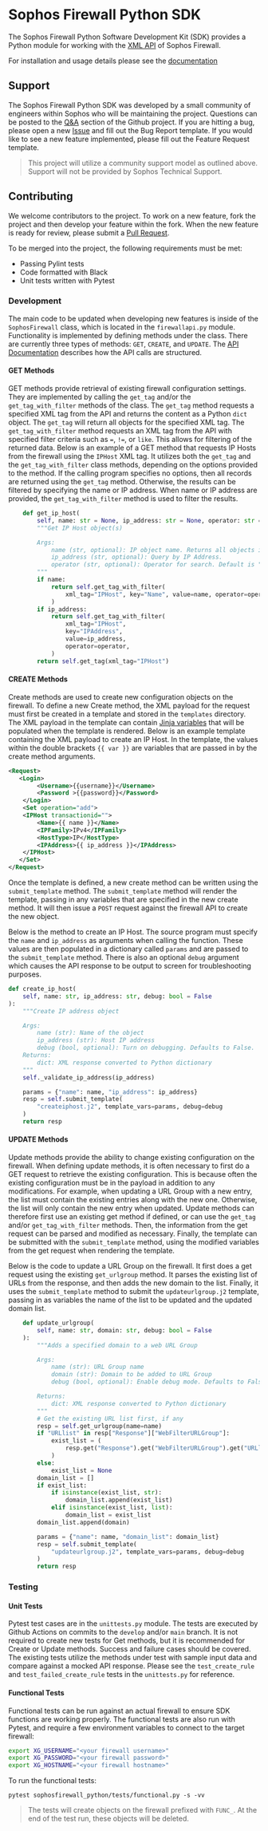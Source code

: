 # Sophos Firewall Python SDK
The Sophos Firewall Python Software Development Kit (SDK) provides a Python module for working with the [XML API](https://doc.sophos.com/nsg/sophos-firewall/20.0/API/index.html) of Sophos Firewall. 
  
For installation and usage details please see the [documentation](https://sophosfirewall-python.readthedocs.io/)
  
## Support
The Sophos Firewall Python SDK was developed by a small community of engineers within Sophos who will be maintaining the project. Questions can be posted to the [Q&A](https://github.com/sophos/sophos-firewall-sdk/discussions/categories/q-a) section of the Github project. If you are hitting a bug, please open a new [Issue](https://github.com/sophos/sophos-firewall-sdk/issues) and fill out the Bug Report template.  If you would like to see a new feature implemented, please fill out the Feature Request template.  
  
> This project will utilize a community support model as outlined above. Support will not be provided by Sophos Technical Support. 


## Contributing
We welcome contributors to the project. To work on a new feature, fork the project and then develop your feature within the fork. When the new feature is ready for review, please submit a [Pull Request](https://github.com/sophos/sophos-firewall-sdk/pulls). 
  
To be merged into the project, the following requirements must be met:
- Passing Pylint tests
- Code formatted with Black
- Unit tests written with Pytest

### Development
The main code to be updated when developing new features is inside of the `SophosFirewall` class, which is located in the `firewallapi.py` module. Functionality is implemented by defining methods under the class. There are currently three types of methods: `GET`, `CREATE`, and `UPDATE`. The [API Documentation](https://docs.sophos.com/nsg/sophos-firewall/18.0/API/index.html) describes how the API calls are structured.
  
#### GET Methods
GET methods provide retrieval of existing firewall configuration settings. They are implemented by calling the `get_tag` and/or the `get_tag_with_filter` methods of the class. The `get_tag` method requests a specified XML tag from the API and returns the content as a Python `dict` object. The `get_tag` will return all objects for the specified XML tag. The `get_tag_with_filter` method requests an XML tag from the API with specified filter criteria such as `=`, `!=`, or `like`. This allows for filtering of the returned data. Below is an example of a GET method that requests IP Hosts from the firewall using the `IPHost` XML tag. It utilizes both the `get_tag` and the `get_tag_with_filter` class methods, depending on the options provided to the method. If the calling program specifies no options, then all records are returned using the `get_tag` method. Otherwise, the results can be filtered by specifying the name or IP address. When name or IP address are provided, the `get_tag_with_filter` method is used to filter the results. 

```python
    def get_ip_host(
        self, name: str = None, ip_address: str = None, operator: str = "="):
        """Get IP Host object(s)

        Args:
            name (str, optional): IP object name. Returns all objects if not specified.
            ip_address (str, optional): Query by IP Address.
            operator (str, optional): Operator for search. Default is "=". Valid operators: =, !=, like. 
        """
        if name:
            return self.get_tag_with_filter(
                xml_tag="IPHost", key="Name", value=name, operator=operator
            )
        if ip_address:
            return self.get_tag_with_filter(
                xml_tag="IPHost",
                key="IPAddress",
                value=ip_address,
                operator=operator,
            )
        return self.get_tag(xml_tag="IPHost")
```

#### CREATE Methods
Create methods are used to create new configuration objects on the firewall. To define a new Create method, the XML payload for the request must first be created in a template and stored in the `templates` directory. The XML payload in the template can contain [Jinja variables](https://jinja.palletsprojects.com/en/3.1.x/templates/#variables) that will be populated when the template is rendered. Below is an example template containing the XML payload to create an IP Host. In the template, the values within the double brackets `{{ var }}` are variables that are passed in by the create method arguments. 

```xml
<Request>
   <Login>
        <Username>{{username}}</Username>
        <Password >{{password}}</Password>
    </Login>
    <Set operation="add"> 
    <IPHost transactionid="">
        <Name>{{ name }}</Name>
        <IPFamily>IPv4</IPFamily>
        <HostType>IP</HostType>
        <IPAddress>{{ ip_address }}</IPAddress>
    </IPHost>
   </Set>
</Request>
```
Once the template is defined, a new create method can be written using the `submit_template` method. The `submit_template` method will render the template, passing in any variables that are specified in the new create method. It will then issue a `POST` request against the firewall API to create the new object.
  
Below is the method to create an IP Host. The source program must specify the `name` and `ip_address` as arguments when calling the function. These values are then populated in a dictionary called `params` and are passed to the `submit_template` method. There is also an optional `debug` argument which causes the API response to be output to screen for troubleshooting purposes. 
  
```python
def create_ip_host(
    self, name: str, ip_address: str, debug: bool = False
):
    """Create IP address object

    Args:
        name (str): Name of the object
        ip_address (str): Host IP address
        debug (bool, optional): Turn on debugging. Defaults to False.
    Returns:
        dict: XML response converted to Python dictionary
    """
    self._validate_ip_address(ip_address)

    params = {"name": name, "ip_address": ip_address}
    resp = self.submit_template(
        "createiphost.j2", template_vars=params, debug=debug
    )
    return resp
```
#### UPDATE Methods
Update methods provide the ability to change existing configuration on the firewall. When defining update methods, it is often necessary to first do a GET request to retrieve the existing configuration. This is because often the existing configuration must be in the payload in addition to any modifications. For example, when updating a URL Group with a new entry, the list must contain the existing entries along with the new one. Otherwise, the list will only contain the new entry when updated. Update methods can therefore first use an existing get method if defined, or can use the `get_tag` and/or `get_tag_with_filter` methods. Then, the information from the get request can be parsed and modified as necessary. Finally, the template can be submitted with the `submit_template` method, using the modified variables from the get request when rendering the template. 
  
Below is the code to update a URL Group on the firewall. It first does a get request using the existing `get_urlgroup` method. It parses the existing list of URLs from the response, and then adds the new domain to the list. Finally, it uses the `submit_template` method to submit the `updateurlgroup.j2` template, passing in as variables the name of the list to be updated and the updated domain list.

```python
    def update_urlgroup(
        self, name: str, domain: str, debug: bool = False
    ):
        """Adds a specified domain to a web URL Group

        Args:
            name (str): URL Group name
            domain (str): Domain to be added to URL Group
            debug (bool, optional): Enable debug mode. Defaults to False.

        Returns:
            dict: XML response converted to Python dictionary
        """
        # Get the existing URL list first, if any
        resp = self.get_urlgroup(name=name)
        if "URLlist" in resp["Response"]["WebFilterURLGroup"]:
            exist_list = (
                resp.get("Response").get("WebFilterURLGroup").get("URLlist").get("URL")
            )
        else:
            exist_list = None
        domain_list = []
        if exist_list:
            if isinstance(exist_list, str):
                domain_list.append(exist_list)
            elif isinstance(exist_list, list):
                domain_list = exist_list
        domain_list.append(domain)

        params = {"name": name, "domain_list": domain_list}
        resp = self.submit_template(
            "updateurlgroup.j2", template_vars=params, debug=debug
        )
        return resp
```

### Testing
#### Unit Tests
Pytest test cases are in the `unittests.py` module. The tests are executed by Github Actions on commits to the `develop` and/or `main` branch. It is not required to create new tests for Get methods, but it is recommended for Create or Update methods. Success and failure cases should be covered. The existing tests utilize the methods under test with sample input data and compare against a mocked API response. Please see the `test_create_rule` and `test_failed_create_rule` tests in the `unittests.py` for reference. 

#### Functional Tests
Functional tests can be run against an actual firewall to ensure SDK functions are working properly. The functional tests are also run with Pytest, and require a few environment variables to connect to the target firewall:

```bash
export XG_USERNAME="<your firewall username>"
export XG_PASSWORD="<your firewall password>"
export XG_HOSTNAME="<your firewall hostname>"
```
  
To run the functional tests:
```
pytest sophosfirewall_python/tests/functional.py -s -vv
```

> The tests will create objects on the firewall prefixed with `FUNC_`. At the end of the test run, these objects will be deleted. 